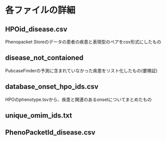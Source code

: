 # 各ファイルの詳細

## HPOid_disease.csv  
Phenopacket Storeのデータの患者の疾患と表現型のペアをcsv形式にしたもの

## disease_not_contaioned  
PubcaseFinderの予測に含まれていなかった疾患をリスト化したもの(要検証)

## database_onset_hpo_ids.csv  
HPOのphenotype.tsvから、疾患と関連のあるonsetについてまとめたもの  

## unique_omim_ids.txt  

## PhenoPacketId_disease.csv  
